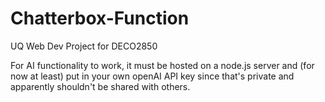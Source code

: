# Chatterbox-Function
UQ Web Dev Project for DECO2850

For AI functionality to work, it must be hosted on a node.js server and (for now at least) put in your own openAI API key since that's private and apparently shouldn't be shared with others.
